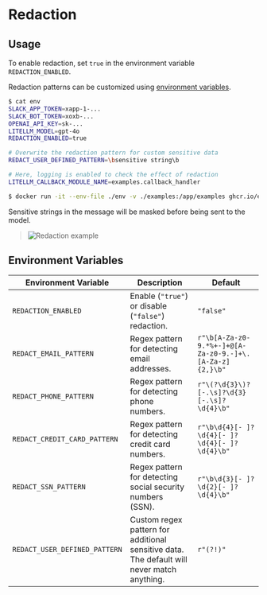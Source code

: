 # Redaction

## Usage

To enable redaction, set `true` in the environment variable `REDACTION_ENABLED`.

Redaction patterns can be customized using [environment variables](#environment-variables).

```sh
$ cat env
SLACK_APP_TOKEN=xapp-1-...
SLACK_BOT_TOKEN=xoxb-...
OPENAI_API_KEY=sk-...
LITELLM_MODEL=gpt-4o
REDACTION_ENABLED=true

# Overwrite the redaction pattern for custom sensitive data
REDACT_USER_DEFINED_PATTERN=\bsensitive string\b

# Here, logging is enabled to check the effect of redaction
LITELLM_CALLBACK_MODULE_NAME=examples.callback_handler

$ docker run -it --env-file ./env -v ./examples:/app/examples ghcr.io/enechange/collmbo:latest
```

Sensitive strings in the message will be masked before being sent to the model.

> ![Redaction example](https://github.com/user-attachments/assets/4fb7d85f-00d8-4a27-9024-d737d5e77d64)

## Environment Variables

| Environment Variable | Description | Default |
| --- | --- | --- |
| `REDACTION_ENABLED` | Enable (`"true"`) or disable (`"false"`) redaction. | `"false"` |
| `REDACT_EMAIL_PATTERN` | Regex pattern for detecting email addresses. | `r"\b[A-Za-z0-9.*%+-]+@[A-Za-z0-9.-]+\.[A-Za-z]{2,}\b"` |
| `REDACT_PHONE_PATTERN` | Regex pattern for detecting phone numbers. | `r"\(?\d{3}\)?[-.\s]?\d{3}[-.\s]?\d{4}\b"` |
| `REDACT_CREDIT_CARD_PATTERN` | Regex pattern for detecting credit card numbers. | `r"\b\d{4}[- ]?\d{4}[- ]?\d{4}[- ]?\d{4}\b"` |
| `REDACT_SSN_PATTERN` | Regex pattern for detecting social security numbers (SSN). | `r"\b\d{3}[- ]?\d{2}[- ]?\d{4}\b"` |
| `REDACT_USER_DEFINED_PATTERN` | Custom regex pattern for additional sensitive data. The default will never match anything. | `r"(?!)"` |
